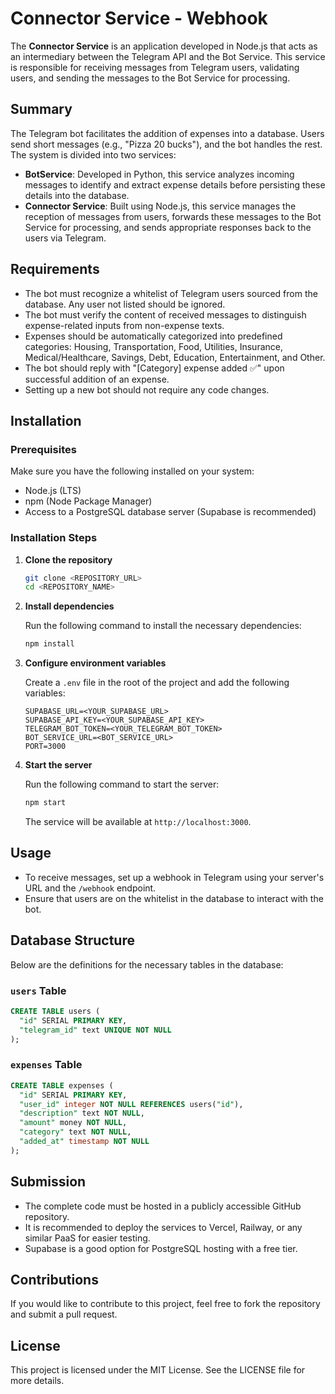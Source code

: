 
# Connector Service - Webhook

The **Connector Service** is an application developed in Node.js that acts as an intermediary between the Telegram API and the Bot Service. This service is responsible for receiving messages from Telegram users, validating users, and sending the messages to the Bot Service for processing.

## Summary

The Telegram bot facilitates the addition of expenses into a database. Users send short messages (e.g., "Pizza 20 bucks"), and the bot handles the rest. The system is divided into two services:

- **BotService**: Developed in Python, this service analyzes incoming messages to identify and extract expense details before persisting these details into the database.
- **Connector Service**: Built using Node.js, this service manages the reception of messages from users, forwards these messages to the Bot Service for processing, and sends appropriate responses back to the users via Telegram.

## Requirements

- The bot must recognize a whitelist of Telegram users sourced from the database. Any user not listed should be ignored.
- The bot must verify the content of received messages to distinguish expense-related inputs from non-expense texts.
- Expenses should be automatically categorized into predefined categories: Housing, Transportation, Food, Utilities, Insurance, Medical/Healthcare, Savings, Debt, Education, Entertainment, and Other.
- The bot should reply with "[Category] expense added ✅" upon successful addition of an expense.
- Setting up a new bot should not require any code changes.

## Installation

### Prerequisites

Make sure you have the following installed on your system:

- Node.js (LTS)
- npm (Node Package Manager)
- Access to a PostgreSQL database server (Supabase is recommended)

### Installation Steps

1. **Clone the repository**

   ```bash
   git clone <REPOSITORY_URL>
   cd <REPOSITORY_NAME>
   ```

2. **Install dependencies**

   Run the following command to install the necessary dependencies:

   ```bash
   npm install
   ```

3. **Configure environment variables**

   Create a `.env` file in the root of the project and add the following variables:

   ```plaintext
   SUPABASE_URL=<YOUR_SUPABASE_URL>
   SUPABASE_API_KEY=<YOUR_SUPABASE_API_KEY>
   TELEGRAM_BOT_TOKEN=<YOUR_TELEGRAM_BOT_TOKEN>
   BOT_SERVICE_URL=<BOT_SERVICE_URL>
   PORT=3000
   ```

4. **Start the server**

   Run the following command to start the server:

   ```bash
   npm start
   ```

   The service will be available at `http://localhost:3000`.

## Usage

- To receive messages, set up a webhook in Telegram using your server's URL and the `/webhook` endpoint.
- Ensure that users are on the whitelist in the database to interact with the bot.

## Database Structure

Below are the definitions for the necessary tables in the database:

### `users` Table

```sql
CREATE TABLE users (
  "id" SERIAL PRIMARY KEY,
  "telegram_id" text UNIQUE NOT NULL
);
```

### `expenses` Table

```sql
CREATE TABLE expenses (
  "id" SERIAL PRIMARY KEY,
  "user_id" integer NOT NULL REFERENCES users("id"),
  "description" text NOT NULL,
  "amount" money NOT NULL,
  "category" text NOT NULL,
  "added_at" timestamp NOT NULL
);
```

## Submission

- The complete code must be hosted in a publicly accessible GitHub repository.
- It is recommended to deploy the services to Vercel, Railway, or any similar PaaS for easier testing.
- Supabase is a good option for PostgreSQL hosting with a free tier.

## Contributions

If you would like to contribute to this project, feel free to fork the repository and submit a pull request.

## License

This project is licensed under the MIT License. See the LICENSE file for more details.
```
